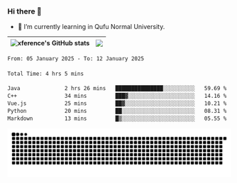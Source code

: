 ### Hi there 👋

<!--
**xference/xference** is a ✨ _special_ ✨ repository because its `README.md` (this file) appears on your GitHub profile.

Here are some ideas to get you started:

- 🔭 I’m currently working on ...

- 👯 I’m looking to collaborate on ...
- 🤔 I’m looking for help with ...
- 💬 Ask me about ...
- 📫 How to reach me: ...
- 😄 Pronouns: ...
- ⚡ Fun fact: ...
-->
- 🌱 I’m currently learning in Qufu Normal University.


| <img src="https://github-readme-stats.vercel.app/api?username=xference&show_icons=true&theme=ambient_gradient" alt="xference's GitHub stats" align="center"/> | <img src="https://github-readme-streak-stats.herokuapp.com/?user=xference"  style="zoom:100%;" align="center"/> |
| ------------------------------------------------------------ | ------------------------------------------------------------ |

<!--START_SECTION:waka-->

```txt
From: 05 January 2025 - To: 12 January 2025

Total Time: 4 hrs 5 mins

Java              2 hrs 26 mins   ███████████████░░░░░░░░░░   59.69 %
C++               34 mins         ███▓░░░░░░░░░░░░░░░░░░░░░   14.16 %
Vue.js            25 mins         ██▓░░░░░░░░░░░░░░░░░░░░░░   10.21 %
Python            20 mins         ██░░░░░░░░░░░░░░░░░░░░░░░   08.31 %
Markdown          13 mins         █▒░░░░░░░░░░░░░░░░░░░░░░░   05.55 %
```

<!--END_SECTION:waka-->

<picture>
  <source media="(prefers-color-scheme: dark)" srcset="https://raw.githubusercontent.com/xference/xference/output/github-contribution-grid-snake-dark.svg" />
  <source media="(prefers-color-scheme: light)" srcset="https://raw.githubusercontent.com/xference/xference/output/github-contribution-grid-snake.svg" />
  <img alt="github-snake" src="https://raw.githubusercontent.com/xference/xference/output/github-contribution-grid-snake.svg" />
</picture>
